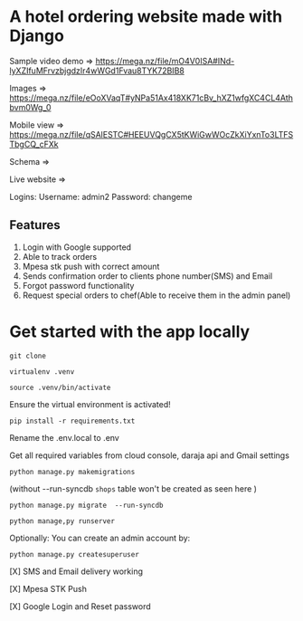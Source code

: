 # **A hotel ordering website made with Django**

Sample video demo => https://mega.nz/file/mO4V0ISA#INd-lyXZIfuMFrvzbjgdzIr4wWGd1Fvau8TYK72BIB8

Images => https://mega.nz/file/eOoXVaqT#yNPa51Ax418XK71cBv_hXZ1wfgXC4CL4Athbvm0Wg_0

Mobile view => https://mega.nz/file/qSAlESTC#HEEUVQgCX5tKWiGwWOcZkXiYxnTo3LTFSTbgCQ_cFXk

Schema =>

Live website =>

Logins:
  Username: admin2
  Password: changeme
  
## Features
1. Login with Google supported
2. Able to track orders
3. Mpesa stk push with correct amount
4. Sends confirmation order to clients phone number(SMS) and Email
5. Forgot password functionality
6. Request special orders to chef(Able to receive them in the admin panel)

# Get started with the app locally

```
git clone 
```

```
virtualenv .venv
```

```
source .venv/bin/activate
```

Ensure the virtual environment is activated!
```
pip install -r requirements.txt 
```

Rename the .env.local to .env

Get all required variables from cloud console, daraja api and Gmail settings

```
python manage.py makemigrations
```

(without --run-syncdb `shops` table won't be created as seen here  )
```
python manage.py migrate  --run-syncdb 
```

```
python manage,py runserver
```
Optionally:
You can create an admin account by:
```
python manage.py createsuperuser
```

[X] SMS and Email delivery working

[X] Mpesa STK Push

[X] Google Login and Reset password
